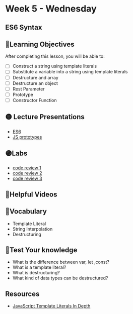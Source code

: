 # Week 5 - Wednesday

## ES6 Syntax

## 📍Learning Objectives
After completing this lesson, you will be able to:

- [ ] Construct a string using template literals 
- [ ] Substitute a variable into a string using template literals
- [ ] Destructure and array
- [ ] Destructure an object
- [ ] Rest Parameter
- [ ] Prototype
- [ ] Constructor Function
<!-- - [ ] 
- [ ]  -->

<!-- ## ⭐️ Pre-Reading ⭐️
- []() -->

<!-- ## 📍Agenda -->

## 🟡 Lecture Presentations
- [ES6](https://dc-web2.onrender.com/p2/Javascript/ES6.html#1)
- [JS prototypes](https://dc-web2.onrender.com/p2/Javascript/OOP.html)

## 🟣Labs

- [code review 1](https://github.com/veros-labs/js-blackjack-codereview1)
- [code review 2](https://github.com/veros-labs/js-blackjack-codereview2)
- [code review 3](https://github.com/veros-labs/js-blackjack-codereview3)
<!-- - [multi deck blackjack](https://github.com/DigitalCraftsStudents/web-ft-09-2021/tree/main/lectures/week05/2-Tuesday/lecture/multi-deck) -->
<!-- - [labs](https://github.com/veros-labs/labs-js-es6)  -->

<!-- ## 🟠Homework  -->

## 🔵Helpful Videos

<!-- ## ✔️Todo Checklist
- [ ] -->

## 🔶Vocabulary

- Template Literal
- String Interpolation
- Destructuring

## 🔷Test Your knowledge
- What is the difference between var, let ,const?
- What is a template literal?
- What is destructuring?
- What kind of data types can be destructured?


## Resources 
- [JavaScript Template Literals In Depth](https://www.javascripttutorial.net/es6/javascript-template-literals/)



